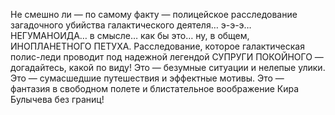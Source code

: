 <!--2017-02-16 19:21:01-->
Не смешно ли — по самому факту — полицейское расследование загадочного убийства галактического деятеля… э-э-э… НЕГУМАНОИДА… в смысле… как бы это… ну, в общем, ИНОПЛАНЕТНОГО ПЕТУХА. Расследование, которое галактическая полис-леди проводит под надежной легендой СУПРУГИ ПОКОЙНОГО — догадайтесь, какой по виду! Это — безумные ситуации и нелепые улики. Это — сумасшедшие путешествия и эффектные мотивы. Это — фантазия в свободном полете и блистательное воображение Кира Булычева без границ!